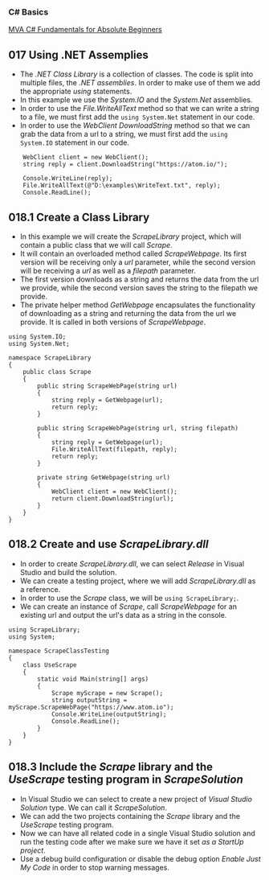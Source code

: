 ### C# Basics
[MVA C# Fundamentals for Absolute Beginners](https://mva.microsoft.com/en-us/training-courses/c-fundamentals-for-absolute-beginners-16169?l=Lvld4EQIC_2706218949)

## 017 Using .NET Assemplies
* The *.NET Class Library* is a collection of classes. The code is split into multiple files, the *.NET assemblies*. In order to make use of them we add the appropriate *using* statements.
* In this example we use the *System.IO* and the *System.Net* assemblies.
* In order to use the *File.WriteAllText* method so that we can write a string to a file, we must first add the `using System.Net` statement in our code.
* In order to use the *WebClient* *DownloadString* method so that we can grab the data from a url to a string, we must first add the `using System.IO` statement in our code.
```
    WebClient client = new WebClient();
    string reply = client.DownloadString("https://atom.io/");

    Console.WriteLine(reply);
    File.WriteAllText(@"D:\examples\WriteText.txt", reply);
    Console.ReadLine();
```

## 018.1 Create a Class Library
* In this example we will create the *ScrapeLibrary* project, which will contain a public class that we will call *Scrape*.
* It will contain an overloaded method called *ScrapeWebpage*. Its first version will be receiving only a *url* parameter, while the second version  will be receiving a *url* as well as a *filepath* parameter.
* The first version downloads as a string and returns the data from the url we provide, while the second version saves the string to the filepath we provide.
* The private helper method *GetWebpage* encapsulates the functionality of downloading as a string and returning the data from the url we provide. It is called in both versions of *ScrapeWebpage*.
```
using System.IO;
using System.Net;

namespace ScrapeLibrary
{
    public class Scrape
    {
        public string ScrapeWebPage(string url)
        {
            string reply = GetWebpage(url);
            return reply;
        }

        public string ScrapeWebPage(string url, string filepath)
        {            
            string reply = GetWebpage(url);
            File.WriteAllText(filepath, reply);
            return reply;
        }

        private string GetWebpage(string url)
        {
            WebClient client = new WebClient();
            return client.DownloadString(url);
        }
    }
}
```

## 018.2 Create and use *ScrapeLibrary.dll*
* In order to create *ScrapeLibrary.dll*, we can select *Release* in Visual Studio and build the solution.
* We can create a testing project, where we will add *ScrapeLibrary.dll* as a reference.
* In order to use the *Scrape* class, we will be `using ScrapeLibrary;`.
* We can create an instance of *Scrape*, call *ScrapeWebpage* for an existing url and output the url's data as a string in the console.
```
using ScrapeLibrary;
using System;

namespace ScrapeClassTesting
{
    class UseScrape
    {
        static void Main(string[] args)
        {
            Scrape myScrape = new Scrape();
            string outputString = myScrape.ScrapeWebPage("https://www.atom.io");
            Console.WriteLine(outputString);
            Console.ReadLine();
        }
    }
}
```

## 018.3 Include the *Scrape* library and the *UseScrape* testing program in *ScrapeSolution*
* In Visual Studio we can select to create a new project of *Visual Studio Solution* type. We can call it *ScrapeSolution*.
* We can add the two projects containing the *Scrape* library and the *UseScrape* testing program.
* Now we can have all related code in a single Visual Studio solution and run the testing code after we make sure we have it set *as a StartUp project*.
* Use a debug build configuration or disable the debug option *Enable Just My Code* in order to stop warning messages.
